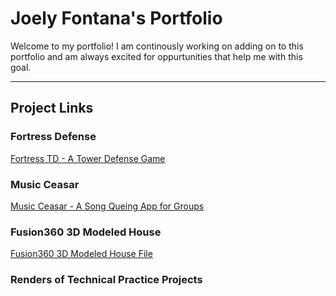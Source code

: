 # Joely Fontana's Portfolio
Welcome to my portfolio! I am continously working on adding on to this portfolio and am always excited for oppurtunities that help me with this goal.
___________________________________________________________________________________________________________________________________________________________________________________

## Project Links

### Fortress Defense
[Fortress TD - A Tower Defense Game](https://github.com/joelyfontana/FortressTD)

### Music Ceasar
[Music Ceasar - A Song Queing App for Groups](https://github.com/mamba72/DataComm_DJ_Monkey/tree/fontana)

### Fusion360 3D Modeled House
[Fusion360 3D Modeled House File](https://github.com/joelyfontana/Portfolio/blob/main/3DFinalProject.zip) 

### Renders of Technical Practice Projects

